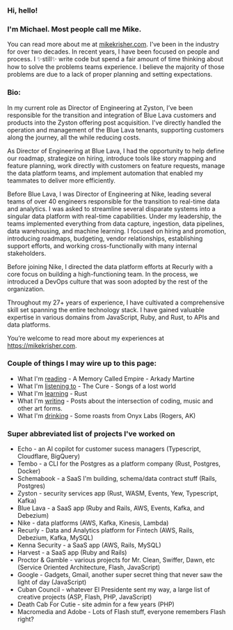 ### Hi, hello!

### I'm Michael. Most people call me Mike.

You can read more about me at [mikekrisher.com](http://mikekrisher.com). I've been
in the industry for over two decades. In recent years, I have been focused on
people and process. I ✨still✨ write code but spend a fair amount of time thinking
about how to solve the problems teams experience. I believe the majority of those
problems are due to a lack of proper planning and setting expectations.

### Bio:

In my current role as Director of Engineering at Zyston, I’ve been responsible
for the transition and integration of Blue Lava customers and products into the
Zyston offering post acquisition. I've directly handled the operation and
management of the Blue Lava tenants, supporting customers along the journey,
all the while reducing costs.

As Director of Engineering at Blue Lava, I had the opportunity to help define
our roadmap, strategize on hiring, introduce tools like story mapping and
feature planning, work directly with customers on feature requests, manage the
data platform teams, and implement automation that enabled my teammates to
deliver more efficiently.

Before Blue Lava, I was Director of Engineering at Nike, leading several teams
of over 40 engineers responsible for the transition to real-time data and
analytics. I was asked to streamline several disparate systems into a singular
data platform with real-time capabilities. Under my leadership, the teams
implemented everything from data capture, ingestion, data pipelines, data
warehousing, and machine learning. I focused on hiring and promotion,
introducing roadmaps, budgeting, vendor relationships, establishing support
efforts, and working cross-functionally with many internal stakeholders.

Before joining Nike, I directed the data platform efforts at Recurly with a
core focus on building a high-functioning team. In the process, we introduced
a DevOps culture that was soon adopted by the rest of the organization.

Throughout my 27+ years of experience, I have cultivated a comprehensive skill
set spanning the entire technology stack. I have gained valuable expertise in
various domains from JavaScript, Ruby, and Rust, to APIs and data platforms.

You’re welcome to read more about my experiences at https://mikekrisher.com.

### Couple of things I may wire up to this page:

- What I'm [reading](https://mikekrisher.com/books) - A Memory Called Empire - Arkady Martine
- What I'm [listening to](https://open.spotify.com/user/mjkrisher) - The Cure - Songs of a lost world
- What I'm [learning](https://doc.rust-lang.org) - Rust
- What I'm [writing](https://mikekrisher.substack.com) - Posts about the intersection of coding, music and other art forms.
- What I'm [drinking](https://mikekrisher.com/coffees) - Some roasts from Onyx Labs (Rogers, AK)

### Super abbreviated list of projects I've worked on

- Echo - an AI copilot for customer sucess managers (Typescript, Cloudflare, BigQuery)
- Tembo - a CLI for the Postgres as a platform company (Rust, Postgres, Docker)
- Schemabook - a SaaS I'm building, schema/data contract stuff (Rails, Postgres)
- Zyston - security services app (Rust, WASM, Events, Yew, Typescript, Kafka)
- Blue Lava - a SaaS app (Ruby and Rails, AWS, Events, Kafka, and Debezium)
- Nike - data platforms (AWS, Kafka, Kinesis, Lambda)
- Recurly - Data and Analytics platform for Fintech (AWS, Rails, Debezium, Kafka, MySQL)
- Kenna Security - a SaaS app (AWS, Rails, MySQL)
- Harvest - a SaaS app (Ruby and Rails)
- Proctor & Gamble - various projects for Mr. Clean, Swiffer, Dawn, etc (Service Oriented Architecture, Flash, JavaScript)
- Google - Gadgets, Gmail, another super secret thing that never saw the light of day (JavaScript)
- Cuban Council - whatever El Presidente sent my way, a large list of creative projects (ASP, Flash, PHP, JavaScript)
- Death Cab For Cutie - site admin for a few years (PHP)
- Macromedia and Adobe - Lots of Flash stuff, everyone remembers Flash right?
